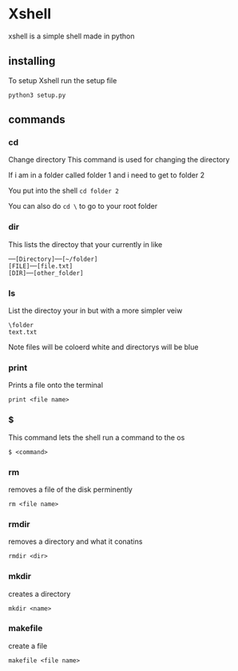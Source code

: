 # Xshell
xshell is a simple shell made in python

## installing
To setup Xshell run the setup file
```
python3 setup.py
```

## commands

### cd

Change directory
This command is used for changing the directory

If i am in a folder called folder 1 and i need to get to folder 2

You put into the shell `cd folder 2 `

You can also do `cd \` to go to your root folder

### dir

This lists the directoy that your currently in like

```
──[Directory]──[~/folder]
[FILE]──[file.txt]
[DIR]──[other_folder]
```
### ls

List the directoy your in but with a more simpler veiw

```
\folder
text.txt
```

Note files will be coloerd white and directorys will be blue

### print 
Prints a file onto the terminal
```
print <file name>
```

### $
This command lets the shell run a command to the os

```
$ <command>
```

### rm
removes a file of the disk perminently
```
rm <file name>
```

### rmdir
removes a directory and what it conatins
```
rmdir <dir>
```

### mkdir
creates a directory
```
mkdir <name>
```
### makefile
create a file
```
makefile <file name>
```






